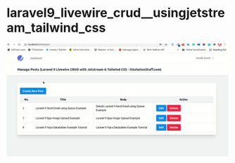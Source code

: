 # laravel9_livewire_crud__usingjetstream_tailwind_css
![Container](laravel-9-livewire-crud-app.gif)
